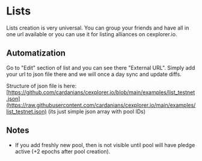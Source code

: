 # Lists

Lists creation is very universal. You can group your friends and have all in one url available or you can use it for listing alliances on cexplorer.io.

## Automatization

Go to "Edit" section of list and you can see there "External URL". Simply add your url to json file there and we will once a day sync and update diffs.

Structure of json file is here: [https://github.com/cardanians/cexplorer.io/blob/main/examples/list_testnet.json](https://raw.githubusercontent.com/cardanians/cexplorer.io/main/examples/list_testnet.json) (its just simple json array with pool IDs)


## Notes

- If you add freshly new pool, then is not visible until pool will have pledge active (+2 epochs after pool creation).
